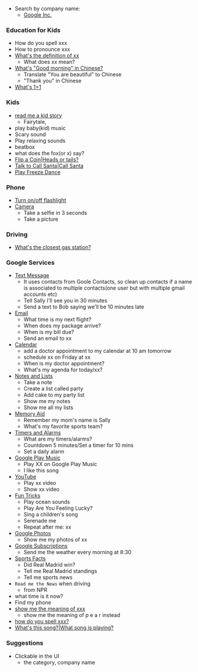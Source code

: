 - Search by company name:
  - [Google Inc.](https://assistant.google.com/explore/search?q=Google%20Inc.&hl=en-US)

### Education for Kids
- How do you spell xxx
- How to pronounce xxx
- [What's the definition of xx](https://assistant.google.com/services/a/uid/000000e3622a1d56)
  - What does xx mean?
- [What's "Good morning" in Chinese?](https://assistant.google.com/services/a/uid/000000646f8dafcb)
  - Translate "You are beautiful" to Chinese
  - "Thank you" in Chinese
- [What's 1+1](https://assistant.google.com/services/a/uid/0000003516718522)
### Kids
- [read me a kid story](https://assistant.google.com/services/a/uid/000000c5881be3a7)
  - Fairytale,   
- play baby(kid) music
- Scary sound
- Play relaxing sounds
- beatbox
- what does the fox(or x) say?
- [Flip a Coin|Heads or tails?](https://assistant.google.com/services/a/uid/000000d986e0a28a)
- [Talk to Call Santa|Call Santa](https://assistant.google.com/services/a/uid/000000340009b723)
- [Play Freeze Dance](https://assistant.google.com/services/a/uid/000000a9bacfece4)

### Phone
- [Turn on/off flashlight](https://assistant.google.com/services/a/uid/000000614e279937)
- [Camera](https://assistant.google.com/services/a/uid/0000005a5ffbd033)
  - Take a selfie in 3 seconds
  - Take a picture

### Driving
- [What's the closest gas station?](https://assistant.google.com/services/a/uid/000000a013ef975c)

### Google Services
- [Text Message](https://assistant.google.com/services/a/uid/0000005cd4fdc7d3)
  - It uses contacts from Goole Contacts, so clean up contacts if a name is associated to multiple contacts(one user but with multiple gmail accounts etc)
  - Tell Sally I'll see you in 30 minutes
  - Send a text to Bob saying we'll be 10 minutes late
- [Email](https://assistant.google.com/services/a/uid/000000a4618d362f)
  - What time is my next flight?
  - When does my package arrive?
  - When is my bill due?
  - Send an email to xx
- [Calendar](https://assistant.google.com/services/a/uid/0000000553572ba4)
  - add a doctor appointment to my calendar at 10 am tomorrow
  - schedule xx on Friday at xx
  - When is my doctor appointment?
  - What's my agenda for today/xx?
- [Notes and Lists](https://assistant.google.com/services/a/uid/0000005a7ce396b7)
  - Take a note
  - Create a list called party
  - Add cake to my party list
  - Show me my notes
  - Show me all my lists
- [Memory Aid](https://assistant.google.com/services/a/uid/00000057db8d1897)
  - Remember my mom's name is Sally
  - What's my favorite sports team?
- [Timers and Alarms](https://assistant.google.com/services/a/uid/0000005d8a63d90c)
  - What are my timers/alarms?
  - Countdown 5 minutes/Set a timer for 10 mins
  - Set a daily alarm
- [Google Play Music](https://assistant.google.com/services/a/uid/000000d8bfc5c546)
  - Play XX on Google Play Music
  - I like this song
- [YouTube](https://assistant.google.com/services/a/uid/000000a67d5eb54e)
  - Play xx video
  - Show xx video
- [Fun Tricks](https://assistant.google.com/services/a/uid/00000038e95bb789)
  - Play ocean sounds
  - Play Are You Feeling Lucky?
  - Sing a children's song
  - Serenade me
  - Repeat after me: xx
- [Google Photos](https://assistant.google.com/services/a/uid/000000ea57b4849c)
  - Show me my photos of xx
- [Google Subscriptions](https://assistant.google.com/services/a/uid/00000013e22bcc65)
  - Send me the weather every morning at 8:30
- [Sports Facts](https://assistant.google.com/services/a/uid/000000479dfb1490)
  - Did Real Madrid win?
  - Tell me Real Madrid standings
  - Tell me sports news
- ```Read me the News``` when driving
  - from NPR
- what time is it now?
- Find my phone
- [show me the meaning of xxx](https://www.reddit.com/r/Android/comments/ajccmv/lpt_you_can_spell_words_for_google_assistant/)
  - show me the meaning of p e a r instead
- [how do you spell xxx?](https://assistant.google.com/services/a/uid/000000e4c6db9440?hl=en-US)
- [What's this song?|What song is playing?](https://assistant.google.com/services/a/uid/00000024216d4bb8)

### Suggestions
- Clickable in the UI
  - the category, company name
<!-- - [MacAssistant](https://github.com/vanshg/MacAssistant) -->